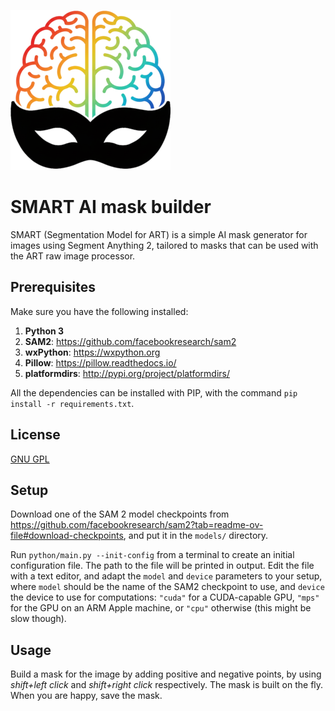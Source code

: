 ![logo](icons/app-icon.png)

# SMART AI mask builder

SMART (Segmentation Model for ART) is a simple AI mask generator for
images using Segment Anything 2, tailored to masks that can be used
with the ART raw image processor.

## Prerequisites

Make sure you have the following installed:

1. **Python 3**
2. **SAM2**: https://github.com/facebookresearch/sam2
3. **wxPython**: https://wxpython.org
4. **Pillow**: https://pillow.readthedocs.io/
5. **platformdirs**: http://pypi.org/project/platformdirs/

All the dependencies can be installed with PIP, with the command
`pip install -r requirements.txt`.

## License

[GNU GPL](https://www.gnu.org/licenses/gpl-3.0.en.html)


## Setup

Download one of the SAM 2 model checkpoints from
https://github.com/facebookresearch/sam2?tab=readme-ov-file#download-checkpoints,
and put it in the `models/` directory.

Run `python/main.py --init-config` from a terminal to create an
initial configuration file.  The path to the file will be printed in
output.  Edit the file with a text editor, and adapt the `model` and
`device` parameters to your setup, where `model` should be the name of
the SAM2 checkpoint to use, and `device` the device to use for
computations: `"cuda"` for a CUDA-capable GPU, `"mps"` for the GPU on
an ARM Apple machine, or `"cpu"` otherwise (this might be slow though).

## Usage

Build a mask for the image by adding positive and negative points, by
using *shift+left click* and *shift+right click* respectively. The
mask is built on the fly. When you are happy, save the mask.


